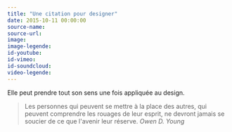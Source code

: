 ```yaml
---
title: "Une citation pour designer"
date: 2015-10-11 00:00:00
source-name:
source-url:
image:
image-legende:
id-youtube:
id-vimeo:
id-soundcloud:
video-legende:
---
```

Elle peut prendre tout son sens une fois appliquée au design.

<blockquote>
  Les personnes qui peuvent se mettre à la place des autres, qui peuvent comprendre les rouages de leur esprit, ne devront jamais se soucier de ce que l'avenir leur réserve.
  <cite>Owen D. Young</cite>
</blockquote>
